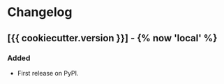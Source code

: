 # Changelog

## [{{ cookiecutter.version }}] - {% now 'local' %}

### Added

- First release on PyPI.

